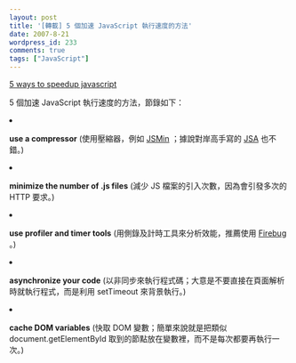 ```yaml
---
layout: post
title: '[轉載] 5 個加速 JavaScript 執行速度的方法'
date: 2007-8-21
wordpress_id: 233
comments: true
tags: ["JavaScript"]
---
```


[5 ways to speedup javascript](http://www.whenpenguinsattack.com/2007/08/20/5-ways-to-speedup-javascript/)

5 個加速 JavaScript 執行速度的方法，節錄如下：

<li>

<strong>use a compressor</strong> (使用壓縮器，例如 [JSMin](http://code.google.com/p/jsmin-php/) ；據說對岸高手寫的 [JSA](http://jindw.spaces.live.com/blog/cns!4D0B98F5F0C51177!114.entry) 也不錯。)
</li>
<li>

<strong>minimize the number of .js files</strong> (減少 JS 檔案的引入次數，因為會引發多次的 HTTP 要求。)
</li>
<li>

<strong>use profiler and timer tools</strong> (用側錄及計時工具來分析效能，推薦使用 [Firebug](http://www.getfirebug.com/) 。)
</li>
<li>

<strong>asynchronize your code</strong> (以非同步來執行程式碼；大意是不要直接在頁面解析時就執行程式，而是利用 setTimeout 來背景執行。)
</li>
<li>

<strong>cache DOM variables</strong> (快取 DOM 變數；簡單來說就是把類似 document.getElementById 取到的節點放在變數裡，而不是每次都要再執行一次。)
</li>

